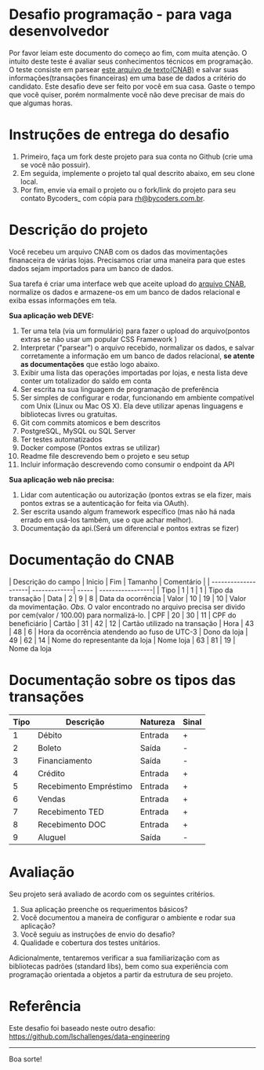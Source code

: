 # Desafio programação - para vaga desenvolvedor

Por favor leiam este documento do começo ao fim, com muita atenção.
O intuito deste teste é avaliar seus conhecimentos técnicos em programação.
O teste consiste em parsear [este arquivo de texto(CNAB)](https://github.com/ByCodersTec/desafio-ruby-on-rails/blob/master/CNAB.txt) e salvar suas informações(transações financeiras) em uma base de dados a critério do candidato.
Este desafio deve ser feito por você em sua casa. Gaste o tempo que você quiser, porém normalmente você não deve precisar de mais do que algumas horas.

# Instruções de entrega do desafio

1. Primeiro, faça um fork deste projeto para sua conta no Github (crie uma se você não possuir).
2. Em seguida, implemente o projeto tal qual descrito abaixo, em seu clone local.
3. Por fim, envie via email o projeto ou o fork/link do projeto para seu contato Bycoders_ com cópia para rh@bycoders.com.br.

# Descrição do projeto

Você recebeu um arquivo CNAB com os dados das movimentações finanaceira de várias lojas.
Precisamos criar uma maneira para que estes dados sejam importados para um banco de dados.

Sua tarefa é criar uma interface web que aceite upload do [arquivo CNAB](https://github.com/ByCodersTec/desafio-ruby-on-rails/blob/master/CNAB.txt), normalize os dados e armazene-os em um banco de dados relacional e exiba essas informações em tela.

**Sua aplicação web DEVE:**

1. Ter uma tela (via um formulário) para fazer o upload do arquivo(pontos extras se não usar um popular CSS Framework )
2. Interpretar ("parsear") o arquivo recebido, normalizar os dados, e salvar corretamente a informação em um banco de dados relacional, **se atente as documentações** que estão logo abaixo.
3. Exibir uma lista das operações importadas por lojas, e nesta lista deve conter um totalizador do saldo em conta
4. Ser escrita na sua linguagem de programação de preferência
5. Ser simples de configurar e rodar, funcionando em ambiente compatível com Unix (Linux ou Mac OS X). Ela deve utilizar apenas linguagens e bibliotecas livres ou gratuitas.
6. Git com commits atomicos e bem descritos
7. PostgreSQL, MySQL ou SQL Server
8. Ter testes automatizados
9. Docker compose (Pontos extras se utilizar)
10. Readme file descrevendo bem o projeto e seu setup
11. Incluir informação descrevendo como consumir o endpoint da API

**Sua aplicação web não precisa:**

1. Lidar com autenticação ou autorização (pontos extras se ela fizer, mais pontos extras se a autenticação for feita via OAuth).
2. Ser escrita usando algum framework específico (mas não há nada errado em usá-los também, use o que achar melhor).
3. Documentação da api.(Será um diferencial e pontos extras se fizer)

# Documentação do CNAB

| Descrição do campo  | Inicio | Fim | Tamanho | Comentário       |
| --------------------| -------------| -----   | -----------------|
| Tipo                | 1      | 1   | 1       | Tipo da transação
| Data                | 2      | 9   | 8       | Data da ocorrência
| Valor               | 10     | 19  | 10      | Valor da movimentação. *Obs.* O valor encontrado no arquivo precisa ser divido por cem(valor / 100.00) para normalizá-lo.
| CPF                 | 20     | 30  | 11      | CPF do beneficiário
| Cartão              | 31     | 42  | 12      | Cartão utilizado na transação 
| Hora                | 43     | 48  | 6       | Hora da ocorrência atendendo ao fuso de UTC-3
| Dono da loja        | 49     | 62  | 14      | Nome do representante da loja
| Nome loja           | 63     | 81  | 19      | Nome da loja

# Documentação sobre os tipos das transações

| Tipo | Descrição              |Natureza| Sinal |
| ---- | -----------------------| ------- |---|
| 1    | Débito                 | Entrada | + |
| 2    | Boleto                 | Saída   | - |
| 3    | Financiamento          | Saída   | - |
| 4    | Crédito                | Entrada | + |
| 5    | Recebimento Empréstimo | Entrada | + |
| 6    | Vendas                 | Entrada | + |
| 7    | Recebimento TED        | Entrada | + |
| 8    | Recebimento DOC        | Entrada | + |
| 9    | Aluguel                | Saída   | - |

# Avaliação

Seu projeto será avaliado de acordo com os seguintes critérios.

1. Sua aplicação preenche os requerimentos básicos?
2. Você documentou a maneira de configurar o ambiente e rodar sua aplicação?
3. Você seguiu as instruções de envio do desafio?
4. Qualidade e cobertura dos testes unitários.

Adicionalmente, tentaremos verificar a sua familiarização com as bibliotecas padrões (standard libs), bem como sua experiência com programação orientada a objetos a partir da estrutura de seu projeto.

# Referência

Este desafio foi baseado neste outro desafio: https://github.com/lschallenges/data-engineering

---

Boa sorte!
